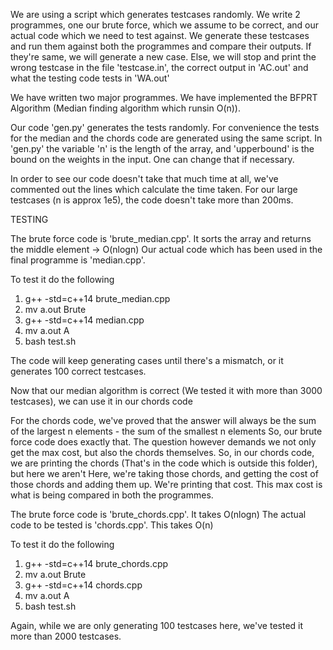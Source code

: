 We are using a script which generates testcases randomly. We write 2 programmes, one our brute force, which we assume to be correct,
and our actual code which we need to test against. We generate these testcases and run them against both the programmes and compare
their outputs. If they're same, we will generate a new case. Else, we will stop and print the wrong 
testcase in the file 'testcase.in', the correct output in 'AC.out' and what the testing code tests in 'WA.out'

We have written two major programmes. We have implemented the BFPRT Algorithm (Median finding algorithm which runsin O(n)).

Our code 'gen.py' generates the tests randomly. For convenience the tests for the median and the chords code are generated using the
same script. In 'gen.py' the variable 'n' is the length of the array, and 'upperbound' is the bound on the weights in the input. One
can change that if necessary.

In order to see our code doesn't take that much time at all, we've commented out the lines which calculate the time taken.
For our large testcases (n is approx 1e5), the code doesn't take more than 200ms.

TESTING

The brute force code is 'brute_median.cpp'. It sorts the array and returns the middle element -> O(nlogn)
Our actual code which has been used in the final programme is 'median.cpp'.

To test it do the following
1. g++ -std=c++14 brute_median.cpp
2. mv a.out Brute
3. g++ -std=c++14 median.cpp
4. mv a.out A
5. bash test.sh

The code will keep generating cases until there's a mismatch, or it generates 100 correct testcases.

Now that our median algorithm is correct (We tested it with more than 3000 testcases), we can use it in our chords code

For the chords code, we've proved that the answer will always be the sum of the largest n elements - the sum of the smallest n elements
So, our brute force code does exactly that.
The question however demands we not only get the max cost, but also the chords themselves.
So, in our chords code, we are printing the chords (That's in the code which is outside this folder), but here we aren't
Here, we're taking those chords, and getting the cost of those chords and adding them up. We're printing that cost.
This max cost is what is being compared in both the programmes.

The brute force code is 'brute_chords.cpp'. It takes O(nlogn)
The actual code to be tested is 'chords.cpp'. This takes O(n)

To test it do the following
1. g++ -std=c++14 brute_chords.cpp
2. mv a.out Brute
3. g++ -std=c++14 chords.cpp
4. mv a.out A
5. bash test.sh

Again, while we are only generating 100 testcases here, we've tested it more than 2000 testcases.
